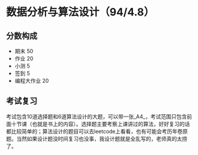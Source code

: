 # 数据分析与算法设计（94/4.8）
## 分数构成
+ 期末 50
+ 作业 20
+ 小测 5
+ 签到 5
+ 编程大作业 20
## 考试复习
考试包含10道选择题和6道算法设计的大题，可以带一张_A4_，考试范围只包含前面十节课（也就是书上的内容）。选择题主要考察上课讲过的算法，好好复习的话都比较简单的；算法设计的题目可以去leetcode上看看，也有可能会考历年卷原题。当然如果设计题没时间复习也没事，我设计题就是全乱写的，老师真的太捞了。
